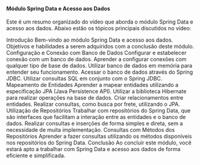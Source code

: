 #### Módulo Spring Data e Acesso aos Dados
Este é um resumo organizado do vídeo que aborda o módulo Spring Data e acesso aos dados. Abaixo estão os tópicos principais discutidos no vídeo:

Introdução
Bem-vindo ao módulo Spring Data e acesso aos dados.
Objetivos e habilidades a serem adquiridos com a conclusão deste módulo.
Configuração e Conexão com Banco de Dados
Configurar e estabelecer conexão com um banco de dados.
Aprender a configurar conexões com qualquer tipo de base de dados.
Utilizar banco de dados em memória para entender seu funcionamento.
Acessar o banco de dados através do Spring JDBC.
Utilizar consultas SQL em conjunto com o Spring JDBC.
Mapeamento de Entidades
Aprender a mapear entidades utilizando a especificação JPA (Java Persistence API).
Utilizar a biblioteca Hibernate para realizar operações na base de dados.
Criar relacionamentos entre entidades.
Realizar consultas, como busca por frete, utilizando o JPA.
Utilização de Repositórios
Trabalhar com repositórios do Spring Data, que são interfaces que facilitam a interação entre as entidades e o banco de dados.
Realizar consultas e inserções de forma simples e direta, sem a necessidade de muita implementação.
Consultas com Métodos dos Repositórios
Aprender a fazer consultas utilizando os métodos disponíveis nos repositórios do Spring Data.
Conclusão
Ao concluir este módulo, você estará apto a trabalhar com Spring Data e acesso aos dados de forma eficiente e simplificada.
